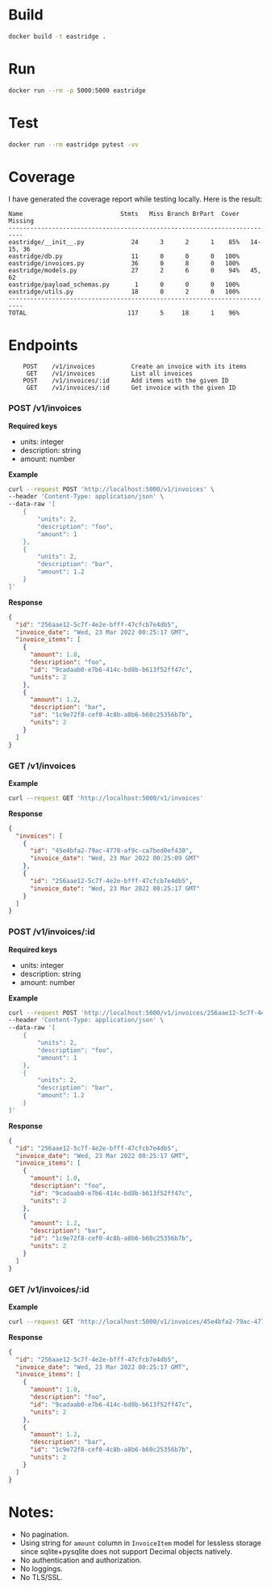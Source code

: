 # Build

```bash
docker build -t eastridge .
```

# Run

```bash
docker run --rm -p 5000:5000 eastridge
```

# Test

```bash
docker run --rm eastridge pytest -vv
```

# Coverage

I have generated the coverage report while testing locally. Here is the result:

```text
Name                           Stmts   Miss Branch BrPart  Cover   Missing
--------------------------------------------------------------------------
eastridge/__init__.py             24      3      2      1    85%   14-15, 36
eastridge/db.py                   11      0      0      0   100%
eastridge/invoices.py             36      0      8      0   100%
eastridge/models.py               27      2      6      0    94%   45, 62
eastridge/payload_schemas.py       1      0      0      0   100%
eastridge/utils.py                18      0      2      0   100%
--------------------------------------------------------------------------
TOTAL                            117      5     18      1    96%
```

# Endpoints

```text
    POST    /v1/invoices          Create an invoice with its items
     GET    /v1/invoices          List all invoices
    POST    /v1/invoices/:id      Add items with the given ID
     GET    /v1/invoices/:id      Get invoice with the given ID
```

### POST /v1/invoices

**Required keys**

- units: integer
- description: string
- amount: number

**Example**

```bash
curl --request POST 'http://localhost:5000/v1/invoices' \
--header 'Content-Type: application/json' \
--data-raw '[
    {
        "units": 2,
        "description": "foo",
        "amount": 1
    },
    {
        "units": 2,
        "description": "bar",
        "amount": 1.2
    }
]'
```

**Response**

```json
{
  "id": "256aae12-5c7f-4e2e-bfff-47cfcb7e4db5",
  "invoice_date": "Wed, 23 Mar 2022 00:25:17 GMT",
  "invoice_items": [
    {
      "amount": 1.0,
      "description": "foo",
      "id": "9cadaab0-e7b6-414c-bd8b-b613f52ff47c",
      "units": 2
    },
    {
      "amount": 1.2,
      "description": "bar",
      "id": "1c9e72f8-cef0-4c8b-a8b6-b60c25356b7b",
      "units": 2
    }
  ]
}
```

### GET /v1/invoices

**Example**

```bash
curl --request GET 'http://localhost:5000/v1/invoices'
```

**Response**

```json
{
  "invoices": [
    {
      "id": "45e4bfa2-79ac-4778-af9c-ca7bed0ef430",
      "invoice_date": "Wed, 23 Mar 2022 00:25:09 GMT"
    },
    {
      "id": "256aae12-5c7f-4e2e-bfff-47cfcb7e4db5",
      "invoice_date": "Wed, 23 Mar 2022 00:25:17 GMT"
    }
  ]
}
```

### POST /v1/invoices/:id

**Required keys**

- units: integer
- description: string
- amount: number

**Example**

```bash
curl --request POST 'http://localhost:5000/v1/invoices/256aae12-5c7f-4e2e-bfff-47cfcb7e4db5' \
--header 'Content-Type: application/json' \
--data-raw '[
    {
        "units": 2,
        "description": "foo",
        "amount": 1
    },
    {
        "units": 2,
        "description": "bar",
        "amount": 1.2
    }
]'
```

**Response**

```json
{
  "id": "256aae12-5c7f-4e2e-bfff-47cfcb7e4db5",
  "invoice_date": "Wed, 23 Mar 2022 00:25:17 GMT",
  "invoice_items": [
    {
      "amount": 1.0,
      "description": "foo",
      "id": "9cadaab0-e7b6-414c-bd8b-b613f52ff47c",
      "units": 2
    },
    {
      "amount": 1.2,
      "description": "bar",
      "id": "1c9e72f8-cef0-4c8b-a8b6-b60c25356b7b",
      "units": 2
    }
  ]
}
```

### GET /v1/invoices/:id

**Example**

```bash
curl --request GET 'http://localhost:5000/v1/invoices/45e4bfa2-79ac-4778-af9c-ca7bed0ef430'
```

**Response**

```json
{
  "id": "256aae12-5c7f-4e2e-bfff-47cfcb7e4db5",
  "invoice_date": "Wed, 23 Mar 2022 00:25:17 GMT",
  "invoice_items": [
    {
      "amount": 1.0,
      "description": "foo",
      "id": "9cadaab0-e7b6-414c-bd8b-b613f52ff47c",
      "units": 2
    },
    {
      "amount": 1.2,
      "description": "bar",
      "id": "1c9e72f8-cef0-4c8b-a8b6-b60c25356b7b",
      "units": 2
    }
  ]
}
```

# Notes:

- No pagination.
- Using string for `amount` column in `InvoiceItem` model for lessless storage since sqlite+pysqlite does not support Decimal objects natively.
- No authentication and authorization.
- No loggings.
- No TLS/SSL.
